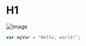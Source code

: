 # H1
![Image](https://octodex.github.com/images/yaktocat.png)
``` javascript
var myVar = "Hello, world!";
```
